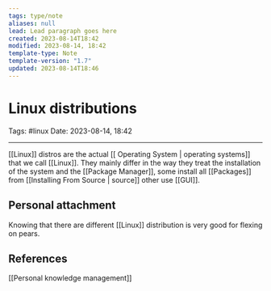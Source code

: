 ```yaml
---
tags: type/note
aliases: null
lead: Lead paragraph goes here
created: 2023-08-14T18:42
modified: 2023-08-14, 18:42
template-type: Note
template-version: "1.7"
updated: 2023-08-14T18:46
---
```


# Linux distributions

Tags: #linux 
Date: 2023-08-14, 18:42

---

[[Linux]] distros are the actual [[ Operating System | operating systems]] that we call [[Linux]]. They mainly differ in the way they treat the installation of the system and the [[Package Manager]], some install all [[Packages]] from [[Installing From Source | source]] other use [[GUI]].

## Personal attachment 

Knowing that there are different [[Linux]] distribution is very good for flexing on pears.

## References

[[Personal knowledge management]]
